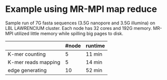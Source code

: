 # Example using MR-MPI map reduce 

Sample run of 7G fasta sequences (3.5G nanopore and 3.5G illumina) on LBL LAWRENCIUM cluster.
Each node has 32 cores and 192G memory. MR-MPI utilized little memory while spilling big pages to disk.   


|                     | #node | runtime |
|---------------------|-------|---------|
| K-mer counting      | 5     | 11 min  |
| K-mer reads mapping | 5     | 14 min  |
| edge generating     | 10    | 52 min  |


